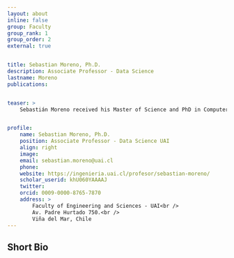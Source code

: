 ```yaml
---
layout: about
inline: false
group: Faculty
group_rank: 1
group_order: 2
external: true


title: Sebastian Moreno, Ph.D.
description: Associate Professor - Data Science 
lastname: Moreno
publications: 


teaser: >
    Sebastián Moreno received his Master of Science and PhD in Computer Science from Purdue University in 2011 and 2014, respectively. Since 2015, Sebastián has been working at Universidad Adolfo Ibáñez in the faculty of engineering and Science (FES), where he is an associated professor from 2022. Sebastián has been Associate director of the postgraduate academic programs from the FES (2021-2024), head of the Master of Science in Data Science (2022-2024), Master of Science in Engineering (2021-2022), and Computer Engineering (2020-2021). Sebastián also teaches multiple classes from undergraduate courses to professional, master, and doctorate courses. His research interests include machine learning, specifically deep learning (neural networks). Currently, he focuses on machine learning models for transportation data, applying deep learning models on remote sensing (recurrent, convolutional neural networks, and transformers), and the ability of deep learning models to transfer learned patterns over different domains. Thanks to his work, Sebastián has graduated more than 15 master students, published more than 40 papers (between conferences and JCR journals), and worked on more than 18 projects. He is also an active program committee member of the most important conferences in the machine learning area including NeurIPS, KDD, WWW, ICDM, and others. 


profile:
    name: Sebastian Moreno, Ph.D.
    position: Associate Professor - Data Science UAI
    align: right
    image: 
    email: sebastian.moreno@uai.cl
    phone: 
    website: https://ingenieria.uai.cl/profesor/sebastian-moreno/
    scholar_userid: khU060YAAAAJ
    twitter: 
    orcid: 0009-0000-8765-7870
    address: >
        Faculty of Engineering and Sciences - UAI<br />
        Av. Padre Hurtado 750.<br />        
        Viña del Mar, Chile
---
```



## Short Bio
